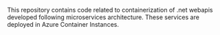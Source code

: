 This repository contains code related to containerization of .net webapis developed following microservices architecture. These services are deployed in Azure Container Instances.
